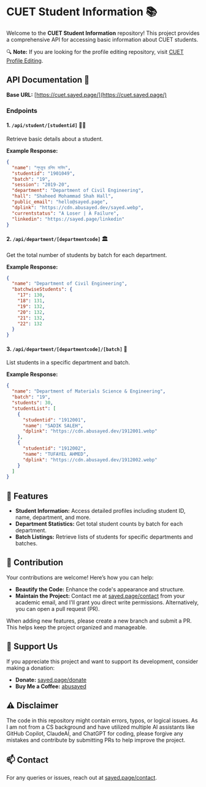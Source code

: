 # CUET Student Information 📚

Welcome to the **CUET Student Information** repository! This project provides a comprehensive API for accessing basic information about CUET students.

🔍 **Note:** If you are looking for the profile editing repository, visit [CUET Profile Editing](https://github.com/abusayed0206/cuet).

## API Documentation 📜

**Base URL:** [https://cuet.sayed.page/](https://cuet.sayed.page/)

### Endpoints

#### 1. `/api/student/[studentid]` 🧑‍🎓

Retrieve basic details about a student.

**Example Response:**
```json
{
  "name": "লূৎফুর রশিদ সাঈদ",
  "studentid": "1901049",
  "batch": "19",
  "session": "2019-20",
  "department": "Department of Civil Engineering",
  "hall": "Shaheed Mohammad Shah Hall",
  "public_email": "hello@sayed.page",
  "dplink": "https://cdn.abusayed.dev/sayed.webp",
  "currentstatus": "A Loser | A Failure",
  "linkedin": "https://sayed.page/linkedin"
}
```

#### 2. `/api/department/[departmentcode]` 🏛️

Get the total number of students by batch for each department.

**Example Response:**
```json
{
  "name": "Department of Civil Engineering",
  "batchwiseStudents": {
    "17": 130,
    "18": 131,
    "19": 132,
    "20": 132,
    "21": 132,
    "22": 132
  }
}
```

#### 3. `/api/department/[departmentcode]/[batch]` 📅

List students in a specific department and batch.

**Example Response:**
```json
{
  "name": "Department of Materials Science & Engineering",
  "batch": "19",
  "students": 30,
  "studentList": [
    {
      "studentid": "1912001",
      "name": "SADIK SALEH",
      "dplink": "https://cdn.abusayed.dev/1912001.webp"
    },
    {
      "studentid": "1912002",
      "name": "TUFAYEL AHMED",
      "dplink": "https://cdn.abusayed.dev/1912002.webp"
    }
  ]
}
```

## 🚀 Features

- **Student Information:** Access detailed profiles including student ID, name, department, and more.
- **Department Statistics:** Get total student counts by batch for each department.
- **Batch Listings:** Retrieve lists of students for specific departments and batches.

## 🤝 Contribution

Your contributions are welcome! Here’s how you can help:

- **Beautify the Code:** Enhance the code's appearance and structure.
- **Maintain the Project:** Contact me at [sayed.page/contact](https://sayed.page/contact) from your academic email, and I'll grant you direct write permissions. Alternatively, you can open a pull request (PR).

When adding new features, please create a new branch and submit a PR. This helps keep the project organized and manageable.

## 💖 Support Us

If you appreciate this project and want to support its development, consider making a donation:

- **Donate:** [sayed.page/donate](https://sayed.page/donate)
- **Buy Me a Coffee:** [abusayed](https://www.buymeacoffee.com/abusayed)

## ⚠️ Disclaimer

The code in this repository might contain errors, typos, or logical issues. As I am not from a CS background and have utilized multiple AI assistants like GitHub Copilot, ClaudeAI, and ChatGPT for coding, please forgive any mistakes and contribute by submitting PRs to help improve the project.

## 📫 Contact

For any queries or issues, reach out at [sayed.page/contact](https://sayed.page/contact).